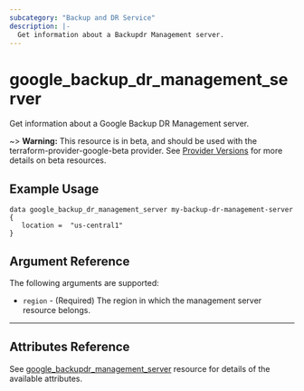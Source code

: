 ```yaml
---
subcategory: "Backup and DR Service"
description: |-
  Get information about a Backupdr Management server.
---
```


# google_backup_dr_management_server

Get information about a Google Backup DR Management server.

~> **Warning:** This resource is in beta, and should be used with the terraform-provider-google-beta provider.
See [Provider Versions](https://terraform.io/docs/providers/google/guides/provider_versions.html) for more details on beta resources.

## Example Usage

```hcl
data google_backup_dr_management_server my-backup-dr-management-server {
   location =  "us-central1"
}
```

## Argument Reference

The following arguments are supported:

* `region` - (Required) The region in which the management server resource belongs.

- - -

## Attributes Reference

See [google_backupdr_management_server](https://registry.terraform.io/providers/hashicorp/google/latest/docs/resources/backup_dr_management_server) resource for details of the available attributes.
